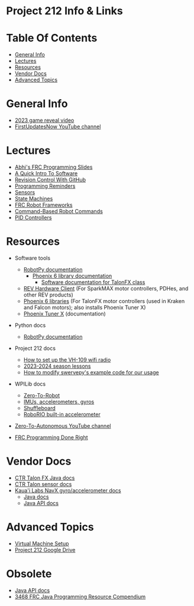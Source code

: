 # Project 212 Info & Links

# Table Of Contents

* [General Info](#general-info)
* [Lectures](#lectures)
* [Resources](#resources)
* [Vendor Docs](#vendor-docs)
* [Advanced Topics](#advanced-topics)

# General Info

* [2023 game reveal video](https://www.youtube.com/watch?v=0zpflsYc4PA)
* [FirstUpdatesNow YouTube channel](https://www.youtube.com/@FirstUpdatesNow)


# Lectures

* [Abhi's FRC Programming Slides](https://docs.google.com/presentation/d/1TdkoP4gr1Md886FK2AISyS736eNoxHUwxpLbbFlq3Oo)
* [A Quick Intro To Software](https://docs.google.com/presentation/d/1K3PbeUKs6_LiK78OApk8qpEg7tnfJ7Nu2P-YNxLzKnw)
* [Revision Control With GitHub](https://docs.google.com/presentation/d/14rW4-D6LEyFfHZGEq53qw-T-xRjkof4poaztPtHzmYM)
* [Programming Reminders](https://docs.google.com/presentation/d/1nIV1W4d8-eIM77dIYYf82ZvSLB7xXGajEhS7VK5WGD0)
* [Sensors](https://docs.google.com/presentation/d/1edzdk25cER7eBLLe8bjvOVUNnkz2Rg0MBEm7e6BNTBE)
* [State Machines](https://docs.google.com/presentation/d/188ah1qLk1MXfLUT9RrQoQxYx9bPT7TLTmnOWu3XywwY)
* [FRC Robot Frameworks](https://docs.google.com/presentation/d/1Dl3u5pCZLc9chx59SctQfzf0wz-r01_u5gcRvytinmQ)
* [Command-Based Robot Commands](https://docs.google.com/presentation/d/1nKWSY-_mVkRb3gRUf2xJjbIcdK2VfHdQPCORuPf2TSU)
* [PID Controllers](https://docs.google.com/presentation/d/1TWqlDrRdXPt4WUgUEaVc2EeqV3wh21ap6-1PjhoWNss)

# Resources

* Software tools
  * [RobotPy documentation](https://robotpy.readthedocs.io/projects/robotpy/en/latest/)
    * [Phoenix 6 library documentation](https://api.ctr-electronics.com/phoenix6/release/python/index.html)
      * [Software documentation for TalonFX class](https://api.ctr-electronics.com/phoenix6/release/python/autoapi/phoenix6/hardware/core/core_talon_fx/index.html#phoenix6.hardware.core.core_talon_fx.CoreTalonFX)
  * [REV Hardware Client](https://docs.revrobotics.com/rev-hardware-client)  (For SparkMAX motor controllers, PDHes, and other REV products)
  * [Phoenix 6 libraries](https://v6.docs.ctr-electronics.com/en/latest/docs/installation/installation-frc.html)  (For TalonFX motor controllers (used in Kraken and Falcon motors); also installs Phoenix Tuner X)
  * [Phoenix Tuner X](https://v6.docs.ctr-electronics.com/en/latest/docs/tuner/index.html)  (documentation)

* Python docs
  * [RobotPy documentation](https://robotpy.readthedocs.io/projects/robotpy/en/stable/)
* Project 212 docs
  * [How to set up the VH-109 wifi radio](https://docs.google.com/document/d/1LnXxjMaiQwAJjETuyxhupljU331yZ-olZqXauiBAFKQ/)
  * [2023-2024 season lessons](https://drive.google.com/drive/u/0/folders/1UCzawlkCeYbVPN43eBV_YX74iJ5eOhIk)
  * [How to modify swervepy's example code for our usage](https://docs.google.com/document/d/18B_sIGzRrTJ_hJSeFyINPaW6nLl52noYnxtb7q7a6Jw/edit)

* WPILib docs
  * [Zero-To-Robot](https://docs.wpilib.org/en/stable/docs/zero-to-robot/introduction.html)
  * [IMUs, accelerometers, gyros](https://docs.wpilib.org/en/stable/docs/hardware/sensors/accelerometers-hardware.html)
  * [Shuffleboard](https://docs.wpilib.org/en/stable/docs/software/dashboards/shuffleboard/index.html)
  * [RoboRIO built-in accelerometer](https://github.wpilib.org/allwpilib/docs/release/java/edu/wpi/first/wpilibj/BuiltInAccelerometer.html)
* [Zero-To-Autonomous YouTube channel](https://www.youtube.com/@0ToAuto)
* [FRC Programming Done Right](https://frc-pdr.readthedocs.io/en/latest/)

# Vendor Docs

* [CTR Talon FX Java docs](https://store.ctr-electronics.com/content/api/java/html/classcom_1_1ctre_1_1phoenix_1_1motorcontrol_1_1can_1_1_w_p_i___talon_f_x.html)
* [CTR Talon sensor docs](https://docs.ctre-phoenix.com/en/stable/ch14_MCSensor.html#sensor-check-with-motor-drive)
* [Kaua'i Labs NavX gyro/accelerometer docs](https://pdocs.kauailabs.com/navx-mxp/software/roborio-libraries/)
  * [Java docs](https://pdocs.kauailabs.com/navx-mxp/software/roborio-libraries/java/)
  * [Java API docs](https://www.kauailabs.com/public_files/navx-mxp/apidocs/java/com/kauailabs/navx/frc/package-summary.html)

# Advanced Topics

* [Virtual Machine Setup](https://docs.google.com/document/d/1TMoh7gfz75P1aVRW1Yh-VMBHgyPp3soa9HnYXnTlWvM)
* [Project 212 Google Drive](https://drive.google.com/drive/u/0/folders/1t14xoKedZP22BZpNTtfo5nXJAymCEM60)


# Obsolete
* [Java API docs](https://github.wpilib.org/allwpilib/docs/release/java/index.html)
* [3468 FRC Java Programming Resource Compendium](https://docs.google.com/document/d/1jcBLAyJ3iTbsYSnWMVWqHaK8uywGTaTjF98eY_xxpl0/edit?usp=drivesdk)
